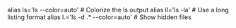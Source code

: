 alias ls='ls --color=auto'       # Colorize the ls output
alias ll='ls -la'                # Use a long listing format
alias l.='ls -d .* --color=auto' # Show hidden files
